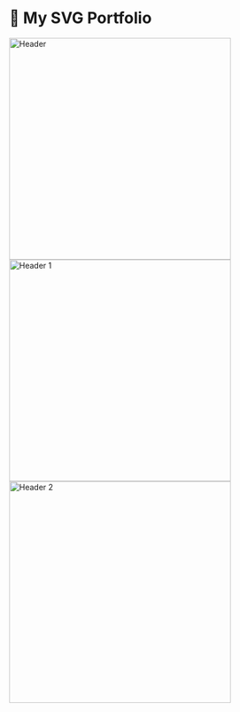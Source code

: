 <!DOCTYPE html>
<html lang="en">
<head>
  <meta charset="UTF-8">
  <meta name="viewport" content="width=device-width, initial-scale=1.0">
  <title>My SVG Portfolio</title>
</head>
<body>
  <h1>🎨 My SVG Portfolio</h1>
  <img src="Header.svg" alt="Header" width="400">
  <img src="Header-1.svg" alt="Header 1" width="400">
  <img src="Header-2.svg" alt="Header 2" width="400">
</body>
</html>
